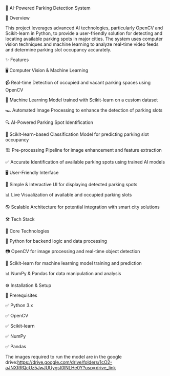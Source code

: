 🚗 AI-Powered Parking Detection System

📌 Overview

This project leverages advanced AI technologies, particularly OpenCV and Scikit-learn in Python, to provide a user-friendly solution for detecting and locating available parking spots in major cities. The system uses computer vision techniques and machine learning to analyze real-time video feeds and determine parking slot occupancy accurately.

✨ Features

🖥️ Computer Vision & Machine Learning

📹 Real-time Detection of occupied and vacant parking spaces using OpenCV

🤖 Machine Learning Model trained with Scikit-learn on a custom dataset

🏎️ Automated Image Processing to enhance the detection of parking slots

🔍 AI-Powered Parking Spot Identification

🎯 Scikit-learn-based Classification Model for predicting parking slot occupancy

🏗️ Pre-processing Pipeline for image enhancement and feature extraction

✅ Accurate Identification of available parking spots using trained AI models

🖥️ User-Friendly Interface

🏁 Simple & Interactive UI for displaying detected parking spots

📊 Live Visualization of available and occupied parking slots

🌎 Scalable Architecture for potential integration with smart city solutions

🛠️ Tech Stack

🚀 Core Technologies

🐍 Python for backend logic and data processing

📷 OpenCV for image processing and real-time object detection

🧠 Scikit-learn for machine learning model training and prediction

📊 NumPy & Pandas for data manipulation and analysis

⚙️ Installation & Setup

🔧 Prerequisites

✅ Python 3.x

✅ OpenCV

✅ Scikit-learn

✅ NumPy

✅ Pandas


The images required to run the model are in the google drive:https://drive.google.com/drive/folders/1cO2-aJNXRRQcUz5JwJUUygst0lNLHe0Y?usp=drive_link
